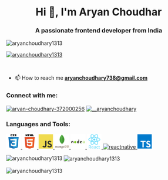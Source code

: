 <h1 align="center">Hi 👋, I'm Aryan Choudhar</h1>
<h3 align="center">A passionate frontend developer from India</h3>

<p align="left"> <img src="https://komarev.com/ghpvc/?username=aryanchoudhary1313&label=Profile%20views&color=aea219&style=flat" alt="aryanchoudhary1313" /> </p>

<p align="left"> <a href="https://github.com/ryo-ma/github-profile-trophy"><img src="https://github-profile-trophy.vercel.app/?username=aryanchoudhary1313" alt="aryanchoudhary1313" /></a> </p>

<p align="left"> <a href="https://twitter.com/" target="blank"><img src="https://img.shields.io/twitter/follow/?logo=twitter&style=for-the-badge" alt="" /></a> </p>

- 📫 How to reach me **aryanchoudhary738@gmail.com**

<h3 align="left">Connect with me:</h3>
<p align="left">
<a href="https://linkedin.com/in/aryan-choudhary-372000256" target="blank"><img align="center" src="https://raw.githubusercontent.com/rahuldkjain/github-profile-readme-generator/master/src/images/icons/Social/linked-in-alt.svg" alt="aryan-choudhary-372000256" height="30" width="40" /></a>
<a href="https://instagram.com/__aryanchoudhary" target="blank"><img align="center" src="https://raw.githubusercontent.com/rahuldkjain/github-profile-readme-generator/master/src/images/icons/Social/instagram.svg" alt="__aryanchoudhary" height="30" width="40" /></a>
</p>

<h3 align="left">Languages and Tools:</h3>
<p align="left"> <a href="https://www.w3schools.com/css/" target="_blank" rel="noreferrer"> <img src="https://raw.githubusercontent.com/devicons/devicon/master/icons/css3/css3-original-wordmark.svg" alt="css3" width="40" height="40"/> </a> <a href="https://www.w3.org/html/" target="_blank" rel="noreferrer"> <img src="https://raw.githubusercontent.com/devicons/devicon/master/icons/html5/html5-original-wordmark.svg" alt="html5" width="40" height="40"/> </a> <a href="https://developer.mozilla.org/en-US/docs/Web/JavaScript" target="_blank" rel="noreferrer"> <img src="https://raw.githubusercontent.com/devicons/devicon/master/icons/javascript/javascript-original.svg" alt="javascript" width="40" height="40"/> </a> <a href="https://www.mongodb.com/" target="_blank" rel="noreferrer"> <img src="https://raw.githubusercontent.com/devicons/devicon/master/icons/mongodb/mongodb-original-wordmark.svg" alt="mongodb" width="40" height="40"/> </a> <a href="https://nodejs.org" target="_blank" rel="noreferrer"> <img src="https://raw.githubusercontent.com/devicons/devicon/master/icons/nodejs/nodejs-original-wordmark.svg" alt="nodejs" width="40" height="40"/> </a> <a href="https://reactjs.org/" target="_blank" rel="noreferrer"> <img src="https://raw.githubusercontent.com/devicons/devicon/master/icons/react/react-original-wordmark.svg" alt="react" width="40" height="40"/> </a> <a href="https://reactnative.dev/" target="_blank" rel="noreferrer"> <img src="https://reactnative.dev/img/header_logo.svg" alt="reactnative" width="40" height="40"/> </a> <a href="https://www.typescriptlang.org/" target="_blank" rel="noreferrer"> <img src="https://raw.githubusercontent.com/devicons/devicon/master/icons/typescript/typescript-original.svg" alt="typescript" width="40" height="40"/> </a> </p>

<p><img align="left" src="https://github-readme-stats.vercel.app/api/top-langs?username=aryanchoudhary1313&show_icons=true&theme=gruvbox&locale=en&layout=compact" alt="aryanchoudhary1313" /></p>

<p>&nbsp;<img align="center" src="https://github-readme-stats.vercel.app/api?username=aryanchoudhary1313&show_icons=true&theme=gruvbox&locale=en" alt="aryanchoudhary1313" /></p>

<p><img align="center" src="https://github-readme-streak-stats.herokuapp.com/?user=aryanchoudhary1313&theme=highcontrast" alt="aryanchoudhary1313" /></p>
